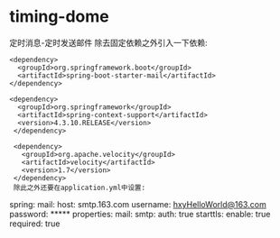 # timing-dome
定时消息-定时发送邮件
除去固定依赖之外引入一下依赖:
 <!--邮件发送-->
 
    <dependency>
      <groupId>org.springframework.boot</groupId>
      <artifactId>spring-boot-starter-mail</artifactId>
    </dependency>
    
    <dependency>
      <groupId>org.springframework</groupId>
      <artifactId>spring-context-support</artifactId>
      <version>4.3.10.RELEASE</version>
     </dependency>
     
     <dependency>
       <groupId>org.apache.velocity</groupId>
       <artifactId>velocity</artifactId>
       <version>1.7</version>
     </dependency>
     除此之外还要在application.yml中设置:
 spring:
  mail:
    host: smtp.163.com
    username: hxyHelloWorld@163.com
    password: *****
    properties:
      mail:
        smtp:
          auth: true
          starttls:
            enable: true
            required: true
     
